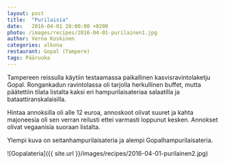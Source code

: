 ```yaml
---
layout: post
title:  "Purilaisia"
date:   2016-04-01 20:00:00 +0200
photo: /images/recipes/2016-04-01-purilainen1.jpg
author: Verna Koskinen
categories: ulkona
restaurant: Gopal (Tampere)
tags: Pääruoka
---
```


Tampereen reissulla käytiin testaamassa paikallinen kasvisravintolaketju Gopal. Rongankadun ravintolassa oli tarjolla herkullinen buffet, mutta päätettiin tilata listalta kaksi eri hampurilaisateriaa salaatilla ja bataattiranskalaisilla.

Hintaa annoksilla oli alle 12 euroa, annoskoot olivat suuret ja kahta majoneesia oli sen verran reilusti ettei varmasti loppunut kesken. Annokset olivat vegaanisia suoraan listalta.

Ylempi kuva on seitanhampurilaisateria ja alempi Gopalhampurilaisateria.

![Gopalateria]({{ site.url }}/images/recipes/2016-04-01-purilainen2.jpg)
